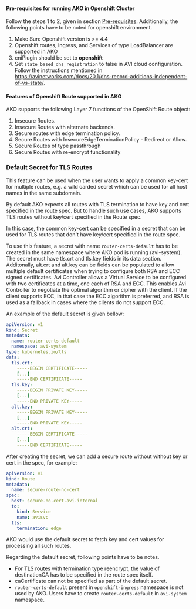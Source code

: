 
#### Pre-requisites for running AKO in Openshift Cluster

Follow the steps 1 to 2, given in section [Pre-requisites](https://github.com/vmware/load-balancer-and-ingress-services-for-kubernetes/blob/master/docs#pre-requisites). Additionally, the following points have to be noted for openshift environment.
1. Make Sure Openshift version is >= 4.4
2. Openshift routes, Ingress, and Services of type LoadBalancer are supported in AKO
3. cniPlugin should be set to **openshift**
4. Set `state_based_dns_registration` to false in AVI cloud configuration. Follow the instructions mentioned in https://avinetworks.com/docs/20.1/dns-record-additions-independent-of-vs-state/.

#### Features of Openshift Route supported in AKO
AKO supports the following Layer 7 functions of the OpenShift Route object:
1. Insecure Routes.
2. Insecure Routes with alternate backends.
3. Secure routes with edge termination policy.
4. Secure Routes with InsecureEdgeTerminationPolicy - Redirect or Allow.
5. Secure Routes of type passthrough
6. Secure Routes with re-encrypt functionality

### Default Secret for TLS Routes

This feature can be used when the user wants to apply a common key-cert for multiple routes, e.g. a wild carded secret which can be used for all host names in the same subdomain. 

By default AKO expects all routes with TLS termination to have key and cert specified in the route spec. But to handle such use cases, AKO supports TLS routes without key/cert specified in the Route spec.

In this case, the common key-cert can be specified in a secret that can be used for TLS routes that don't have key/cert specified in the route spec.

To use this feature, a secret with name `router-certs-default` has to be created in the same namespace where AKO pod is running (avi-system). The secret must have tls.crt and tls.key fields in its data section. Additonally, alt.crt and alt.key can be fields can be populated to allow multiple default certificates when trying to configure both RSA and ECC signed certificates. Avi Controller allows a Virtual Service to be configured with two certificates at a time, one each of RSA and ECC. This enables Avi Controller to negotiate the optimal algorithm or cipher with the client. If the client supports ECC, in that case the ECC algorithm is preferred, and RSA is used as a fallback in cases where the clients do not support ECC.

An example of the default secret is given bellow:

```yaml
apiVersion: v1
kind: Secret
metadata:
  name: router-certs-default
  namespace: avi-system
type: kubernetes.io/tls
data:
  tls.crt: 
    -----BEGIN CERTIFICATE-----
    [...]
    -----END CERTIFICATE-----
  tls.key:
    -----BEGIN PRIVATE KEY-----
    [...]
    -----END PRIVATE KEY-----
  alt.key:
    -----BEGIN PRIVATE KEY-----
    [...]
    -----END PRIVATE KEY-----
  alt.crt:
    -----BEGIN CERTIFICATE-----
    [...]
    -----END CERTIFICATE-----
```

After creating the secret, we can add a secure route without without key or cert in the spec, for example:

```yaml
apiVersion: v1
kind: Route
metadata:
  name: secure-route-no-cert
spec:
  host: secure-no-cert.avi.internal
  to:
    kind: Service
    name: avisvc
  tls:
    termination: edge
```

AKO would use the default secret to fetch key and cert values for processing all such routes.

Regarding the default secret, following points have to be notes.
- For TLS routes with termination type reencrypt, the value of destinationCA has to be specified in the route spec itself.
- caCertificate can not be specified as part of the default secret.
- `router-certs-default` present in `openshift-ingress` namespace is not used by AKO. Users have to create `router-certs-default` in `avi-system` namespace.

